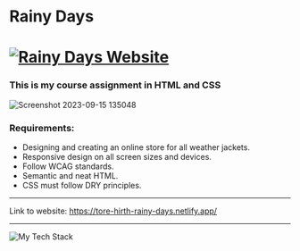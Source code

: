 # Rainy Days 
# [![Rainy Days Website](https://img.shields.io/badge/Rainy_Days-40F8FF?logo=netlify&logoColor=40F8FF&style=flat&labelColor=grey)](https://tore-hirth-rainy-days.netlify.app/index.html)

### This is my course assignment in HTML and CSS

![Screenshot 2023-09-15 135048](https://github.com/Torehirth/Rainy-Days/assets/116200852/eb2015f3-a014-4e98-9a6a-617c123a4b0f)


### Requirements:

- Designing and creating an online store for all weather jackets.
- Responsive design on all screen sizes and devices.
- Follow WCAG standards.
- Semantic and neat HTML.
- CSS must follow DRY principles.

---

Link to website: https://tore-hirth-rainy-days.netlify.app/

---

<img src="https://github-readme-tech-stack.vercel.app/api/cards?lineCount=1&width=750&bg=%230D1117&badge=%23161B22&border=%2321262D&titleColor=%2358A6FF&line1=git%2CGit%2C40F8FF%3Bgithub%2CGitHub%2C40F8FF%3Bvisualstudiocode%2CVS+Code%2C40F8FF%3Bfigma%2CFigma%2C40F8FF%3Bhtml5%2CHTML%2C40F8FF%3Bcss3%2CCSS%2C40F8FF%3Bjavascript%2CJavaScript%2C40F8FF%3B" alt="My Tech Stack" /> 
